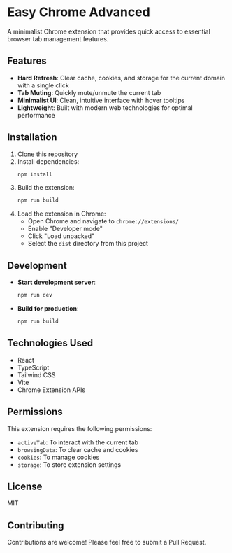 # Easy Chrome Advanced

A minimalist Chrome extension that provides quick access to essential browser tab management features.

## Features

- **Hard Refresh**: Clear cache, cookies, and storage for the current domain with a single click
- **Tab Muting**: Quickly mute/unmute the current tab
- **Minimalist UI**: Clean, intuitive interface with hover tooltips
- **Lightweight**: Built with modern web technologies for optimal performance

## Installation

1. Clone this repository
2. Install dependencies:
   ```bash
   npm install
   ```
3. Build the extension:
   ```bash
   npm run build
   ```
4. Load the extension in Chrome:
   - Open Chrome and navigate to `chrome://extensions/`
   - Enable "Developer mode"
   - Click "Load unpacked"
   - Select the `dist` directory from this project

## Development

- **Start development server**:
  ```bash
  npm run dev
  ```
- **Build for production**:
  ```bash
  npm run build
  ```

## Technologies Used

- React
- TypeScript
- Tailwind CSS
- Vite
- Chrome Extension APIs

## Permissions

This extension requires the following permissions:
- `activeTab`: To interact with the current tab
- `browsingData`: To clear cache and cookies
- `cookies`: To manage cookies
- `storage`: To store extension settings

## License

MIT

## Contributing

Contributions are welcome! Please feel free to submit a Pull Request.